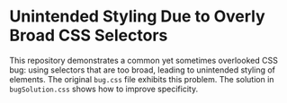 # Unintended Styling Due to Overly Broad CSS Selectors

This repository demonstrates a common yet sometimes overlooked CSS bug: using selectors that are too broad, leading to unintended styling of elements.  The original `bug.css` file exhibits this problem. The solution in `bugSolution.css` shows how to improve specificity.